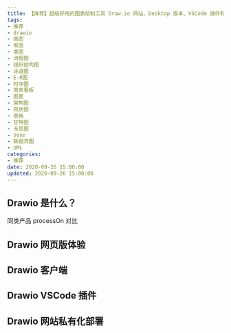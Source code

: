 ```yaml
---
title: 【推荐】超级好用的图表绘制工具 Draw.io 网站、Desktop 版本、VSCode 插件和私有化部署
tags:
- 推荐
- drawio
- 画图
- 框图
- 类图
- 流程图
- 组织结构图
- 泳道图
- E-R图
- 时序图
- 简单看板
- 图表
- 架构图
- 网状图
- 表格
- 甘特图
- 韦恩图
- Venn
- 数据流图
- UML
categories:
- 推荐
date: 2020-09-26 15:00:00
updated: 2020-09-26 15:00:00
---
```


## Drawio 是什么？

同类产品 processOn 对比

## Drawio 网页版体验

## Drawio 客户端

## Drawio VSCode 插件

## Drawio 网站私有化部署